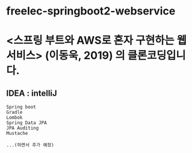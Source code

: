 # freelec-springboot2-webservice

# <스프링 부트와 AWS로 혼자 구현하는 웹 서비스> (이동욱, 2019) 의 클론코딩입니다.
## IDEA : intelliJ
```
Spring boot
Gradle
Lombok
Spring Data JPA
JPA Auditing
Mustache

...(하면서 추가 예정)
```
